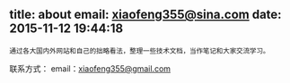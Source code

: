 title: about
email: xiaofeng355@sina.com
date: 2015-11-12 19:44:18
---

	通过各大国内外网站和自己的拙略看法，整理一些技术文档，当作笔记和大家交流学习。

联系方式：
	email：xiaofeng355@gmail.com
	